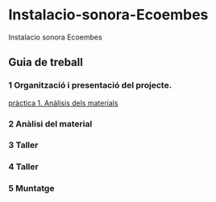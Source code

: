 # Instalacio-sonora-Ecoembes
Instalacio sonora Ecoembes

## Guia de treball

### 1 Organització i presentació del projecte.
[pràctica 1. Anàlisis dels materials](materials.md)
### 2 Anàlisi del material
### 3 Taller
### 4 Taller
### 5 Muntatge
